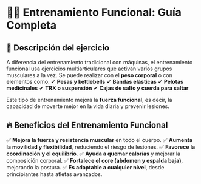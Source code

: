 # **🏋️‍♂️ Entrenamiento Funcional: Guía Completa**



## **📌 Descripción del ejercicio**

A diferencia del entrenamiento tradicional con máquinas, el entrenamiento funcional usa ejercicios multiarticulares que activan varios grupos musculares a la vez. Se puede realizar con el **peso corporal** o con elementos como:
 ✔ **Pesas y kettlebells**
 ✔ **Bandas elásticas**
 ✔ **Pelotas medicinales**
 ✔ **TRX o suspensión**
 ✔ **Cajas de salto y cuerda para saltar**

Este tipo de entrenamiento mejora la **fuerza funcional**, es decir, la capacidad de moverte mejor en la vida diaria y prevenir lesiones.



## **🔥 Beneficios del Entrenamiento Funcional**

✅ **Mejora la fuerza y resistencia muscular** en todo el cuerpo.
 ✅ **Aumenta la movilidad y flexibilidad**, reduciendo el riesgo de lesiones.
 ✅ **Favorece la coordinación y el equilibrio**.
 ✅ **Ayuda a quemar calorías** y mejorar la composición corporal.
 ✅ **Fortalece el core (abdomen y espalda baja)**, mejorando la postura.
 ✅ **Es adaptable a cualquier nivel**, desde principiantes hasta atletas avanzados.